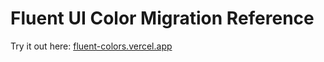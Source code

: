 # Fluent UI Color Migration Reference

Try it out here: [fluent-colors.vercel.app](https://fluent-colors.vercel.app/)
